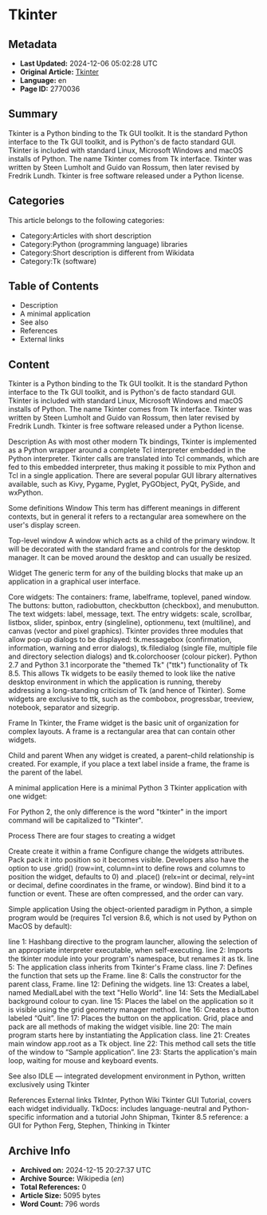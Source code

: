 # Tkinter

## Metadata
- **Last Updated:** 2024-12-06 05:02:28 UTC
- **Original Article:** [Tkinter](https://en.wikipedia.org/wiki/Tkinter)
- **Language:** en
- **Page ID:** 2770036

## Summary
Tkinter is a Python binding to the Tk GUI toolkit. It is the standard Python interface to the Tk GUI toolkit, and is Python's de facto standard GUI. Tkinter is included with standard Linux, Microsoft Windows and macOS installs of Python.
The name Tkinter comes from Tk interface. Tkinter was written by Steen Lumholt and Guido van Rossum, then later revised by Fredrik Lundh.
Tkinter is free software released under a Python license.

## Categories
This article belongs to the following categories:

- Category:Articles with short description
- Category:Python (programming language) libraries
- Category:Short description is different from Wikidata
- Category:Tk (software)

## Table of Contents

- Description
- A minimal application
- See also
- References
- External links

## Content

Tkinter is a Python binding to the Tk GUI toolkit. It is the standard Python interface to the Tk GUI toolkit, and is Python's de facto standard GUI. Tkinter is included with standard Linux, Microsoft Windows and macOS installs of Python.
The name Tkinter comes from Tk interface. Tkinter was written by Steen Lumholt and Guido van Rossum, then later revised by Fredrik Lundh.
Tkinter is free software released under a Python license.

Description
As with most other modern Tk bindings, Tkinter is implemented as a Python wrapper around a complete Tcl interpreter embedded in the Python interpreter. Tkinter calls are translated into Tcl commands, which are fed to this embedded interpreter, thus making it possible to mix Python and Tcl in a single application.
There are several popular GUI library alternatives available, such as Kivy, Pygame, Pyglet, PyGObject, PyQt, PySide, and wxPython.

Some definitions
Window
This term has different meanings in different contexts, but in general it refers to a rectangular area somewhere on the user's display screen.

Top-level window
A window which acts as a child of the primary window. It will be decorated with the standard frame and controls for the desktop manager. It can be moved around the desktop and can usually be resized.

Widget
The generic term for any of the building blocks that make up an application in a graphical user interface.

Core widgets: The containers: frame, labelframe, toplevel, paned window. The buttons: button, radiobutton, checkbutton (checkbox), and menubutton. The text widgets: label, message, text.  The entry widgets: scale, scrollbar, listbox, slider, spinbox, entry (singleline), optionmenu, text (multiline), and canvas (vector and pixel graphics).
Tkinter provides three modules that allow pop-up dialogs to be displayed: tk.messagebox (confirmation, information, warning and error dialogs), tk.filedialog (single file, multiple file and directory selection dialogs) and tk.colorchooser (colour picker).
Python 2.7 and Python 3.1 incorporate the "themed Tk" ("ttk") functionality of Tk 8.5. This allows Tk widgets to be easily themed to look like the native desktop environment in which the application is running, thereby addressing a long-standing criticism of Tk (and hence of Tkinter). Some widgets are exclusive to ttk, such as the combobox, progressbar, treeview, notebook, separator and sizegrip.

Frame
In Tkinter, the Frame widget is the basic unit of organization for complex layouts. A frame is a rectangular area that can contain other widgets.

Child and parent
When any widget is created, a parent–child relationship is created. For example, if you place a text label inside a frame, the frame is the parent of the label.

A minimal application
Here is a minimal Python 3 Tkinter application with one widget:

For Python 2, the only difference is the word "tkinter" in the import command will be capitalized to "Tkinter".

Process
There are four stages to creating a widget

Create
create it within a frame
Configure
change the widgets attributes.
Pack
pack it into position so it becomes visible. Developers also have the option to use .grid() (row=int, column=int to define rows and columns to position the widget, defaults to 0) and .place() (relx=int or decimal, rely=int or decimal, define coordinates in the frame, or window).
Bind
bind it to a function or event.
These are often compressed, and the order can vary.

Simple application
Using the object-oriented paradigm in Python, a simple program would be (requires Tcl version 8.6, which is not used by Python on MacOS by default):

line 1: Hashbang directive to the program launcher, allowing the selection of an appropriate interpreter executable, when self-executing.
line 2: Imports the tkinter module into your program's namespace, but renames it as tk.
line 5: The application class inherits from Tkinter's Frame class.
line 7: Defines the function that sets up the Frame.
line 8: Calls the constructor for the parent class, Frame.
line 12: Defining the widgets.
line 13: Creates a label, named MedialLabel with the text "Hello World".
line 14: Sets the MedialLabel background colour to cyan.
line 15: Places the label on the application so it is visible using the grid geometry manager method.
line 16: Creates a button labeled “Quit”.
line 17: Places the button on the application. Grid, place and pack are all methods of making the widget visible.
line 20: The main program starts here by instantiating the Application class.
line 21: Creates main window app.root as a Tk object.
line 22: This method call sets the title of the window to “Sample application”.
line 23: Starts the application's main loop, waiting for mouse and keyboard events.

See also
IDLE — integrated development environment in Python, written exclusively using Tkinter

References
External links
TkInter, Python Wiki
Tkinter GUI Tutorial, covers each widget individually.
TkDocs: includes language-neutral and Python-specific information and a tutorial
John Shipman, Tkinter 8.5 reference: a GUI for Python
Ferg, Stephen, Thinking in Tkinter

## Archive Info
- **Archived on:** 2024-12-15 20:27:37 UTC
- **Archive Source:** Wikipedia (_en_)
- **Total References:** 0
- **Article Size:** 5095 bytes
- **Word Count:** 796 words
